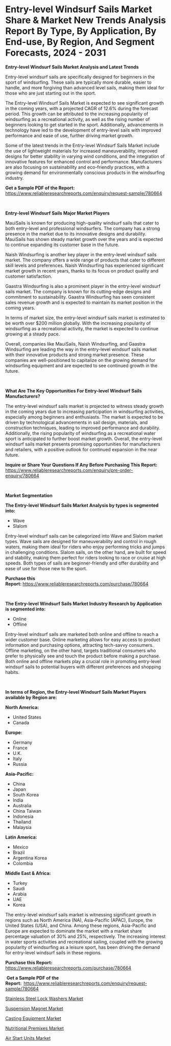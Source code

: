<p><h1>Entry-level Windsurf Sails Market Share & Market New Trends Analysis Report By Type, By Application, By End-use, By Region, And Segment Forecasts, 2024 - 2031</h1></p><p><strong>Entry-level Windsurf Sails Market Analysis and Latest Trends</strong></p>
<p><p>Entry-level windsurf sails are specifically designed for beginners in the sport of windsurfing. These sails are typically more durable, easier to handle, and more forgiving than advanced level sails, making them ideal for those who are just starting out in the sport.</p><p>The Entry-level Windsurf Sails Market is expected to see significant growth in the coming years, with a projected CAGR of 12.6% during the forecast period. This growth can be attributed to the increasing popularity of windsurfing as a recreational activity, as well as the rising number of beginners looking to get started in the sport. Additionally, advancements in technology have led to the development of entry-level sails with improved performance and ease of use, further driving market growth.</p><p>Some of the latest trends in the Entry-level Windsurf Sails Market include the use of lightweight materials for increased maneuverability, improved designs for better stability in varying wind conditions, and the integration of innovative features for enhanced control and performance. Manufacturers are also focusing on sustainability and eco-friendly practices, with a growing demand for environmentally conscious products in the windsurfing industry.</p></p>
<p><strong>Get a Sample PDF of the Report:&nbsp;</strong> <a href="https://www.reliableresearchreports.com/enquiry/request-sample/780664">https://www.reliableresearchreports.com/enquiry/request-sample/780664</a></p>
<p>&nbsp;</p>
<p><strong>Entry-level Windsurf Sails Major Market Players</strong></p>
<p><p>MauiSails is known for producing high-quality windsurf sails that cater to both entry-level and professional windsurfers. The company has a strong presence in the market due to its innovative designs and durability. MauiSails has shown steady market growth over the years and is expected to continue expanding its customer base in the future.</p><p>Naish Windsurfing is another key player in the entry-level windsurf sails market. The company offers a wide range of products that cater to different skill levels and preferences. Naish Windsurfing has experienced significant market growth in recent years, thanks to its focus on product quality and customer satisfaction.</p><p>Gaastra Windsurfing is also a prominent player in the entry-level windsurf sails market. The company is known for its cutting-edge designs and commitment to sustainability. Gaastra Windsurfing has seen consistent sales revenue growth and is expected to maintain its market position in the coming years.</p><p>In terms of market size, the entry-level windsurf sails market is estimated to be worth over $200 million globally. With the increasing popularity of windsurfing as a recreational activity, the market is expected to continue growing at a steady pace.</p><p>Overall, companies like MauiSails, Naish Windsurfing, and Gaastra Windsurfing are leading the way in the entry-level windsurf sails market with their innovative products and strong market presence. These companies are well-positioned to capitalize on the growing demand for windsurfing equipment and are expected to see continued growth in the future.</p></p>
<p>&nbsp;</p>
<p><strong>What Are The Key Opportunities For Entry-level Windsurf Sails Manufacturers?</strong></p>
<p><p>The entry-level windsurf sails market is projected to witness steady growth in the coming years due to increasing participation in windsurfing activities, especially among beginners and enthusiasts. The market is expected to be driven by technological advancements in sail design, materials, and construction techniques, leading to improved performance and durability. Additionally, the rising popularity of windsurfing as a recreational water sport is anticipated to further boost market growth. Overall, the entry-level windsurf sails market presents promising opportunities for manufacturers and retailers, with a positive outlook for continued expansion in the near future.</p></p>
<p><strong>Inquire or Share Your Questions If Any Before Purchasing This Report:</strong> <a href="https://www.reliableresearchreports.com/enquiry/pre-order-enquiry/780664">https://www.reliableresearchreports.com/enquiry/pre-order-enquiry/780664</a></p>
<p>&nbsp;</p>
<p><strong>Market Segmentation</strong></p>
<p><strong>The Entry-level Windsurf Sails Market Analysis by types is segmented into:</strong></p>
<p><ul><li>Wave</li><li>Slalom</li></ul></p>
<p><p>Entry-level windsurf sails can be categorized into Wave and Slalom market types. Wave sails are designed for maneuverability and control in rough waters, making them ideal for riders who enjoy performing tricks and jumps in challenging conditions. Slalom sails, on the other hand, are built for speed and stability, making them perfect for riders looking to race or cruise at high speeds. Both types of sails are beginner-friendly and offer durability and ease of use for those new to the sport.</p></p>
<p><strong>Purchase this Report:&nbsp;</strong><a href="https://www.reliableresearchreports.com/purchase/780664">https://www.reliableresearchreports.com/purchase/780664</a></p>
<p>&nbsp;</p>
<p><strong>The Entry-level Windsurf Sails Market Industry Research by Application is segmented into:</strong></p>
<p><ul><li>Online</li><li>Offline</li></ul></p>
<p><p>Entry-level windsurf sails are marketed both online and offline to reach a wider customer base. Online marketing allows for easy access to product information and purchasing options, attracting tech-savvy consumers. Offline marketing, on the other hand, targets traditional consumers who prefer to physically see and touch the product before making a purchase. Both online and offline markets play a crucial role in promoting entry-level windsurf sails to potential buyers with different preferences and shopping habits.</p></p>
<p>&nbsp;</p>
<p><strong>In terms of Region, the Entry-level Windsurf Sails Market Players available by Region are:</strong></p>
<p>
    <p> <strong> North America: </strong>
        <ul>
            <li>United States</li>
            <li>Canada</li>
        </ul>
        </p> 
    <p> <strong> Europe: </strong>
        <ul>
            <li>Germany</li>
            <li>France</li>
            <li>U.K.</li>
            <li>Italy</li>
            <li>Russia</li>
        </ul>
        </p> 
    <p> <strong> Asia-Pacific: </strong>
        <ul>
            <li>China</li>
            <li>Japan</li>
            <li>South Korea</li>
            <li>India</li>
            <li>Australia</li>
            <li>China Taiwan</li>
            <li>Indonesia</li>
            <li>Thailand</li>
            <li>Malaysia</li>
        </ul>
        </p> 
    <p> <strong> Latin America: </strong>
        <ul>
            <li>Mexico</li>
            <li>Brazil</li>
            <li>Argentina Korea</li>
            <li>Colombia</li>
        </ul>
        </p> 
    <p> <strong> Middle East & Africa: </strong>
        <ul>
            <li>Turkey</li>
            <li>Saudi</li>
            <li>Arabia</li>
            <li>UAE</li>
            <li>Korea</li>
        </ul>
    </p>
    </p>
<p><p>The entry-level windsurf sails market is witnessing significant growth in regions such as North America (NA), Asia-Pacific (APAC), Europe, the United States (USA), and China. Among these regions, Asia-Pacific and Europe are expected to dominate the market with a market share percentage valuation of 30% and 25%, respectively. The increasing interest in water sports activities and recreational sailing, coupled with the growing popularity of windsurfing as a leisure sport, has been driving the demand for entry-level windsurf sails in these regions.</p></p>
<p><strong>Purchase this Report: </strong><a href="https://www.reliableresearchreports.com/purchase/780664">https://www.reliableresearchreports.com/purchase/780664</a></p>
<p>&nbsp;<strong>Get a Sample PDF of the Report:&nbsp;&nbsp;</strong><a href="https://www.reliableresearchreports.com/enquiry/request-sample/780664">https://www.reliableresearchreports.com/enquiry/request-sample/780664</a></p>
<p><strong></strong></p>
<p><p><a href="https://github.com/yemakinde/Market-Research-Report-List-1/blob/main/stainless-steel-lock-washers-market.md">Stainless Steel Lock Washers Market</a></p><p><a href="https://medium.com/@armandhilll1/suspension-magnet-market-comprehensive-assessment-by-type-application-and-geography-461b93ede648">Suspension Magnet Market</a></p><p><a href="https://github.com/jsmusil/Market-Research-Report-List-2/blob/main/casting-equipment-market.md">Casting Equipment Market</a></p><p><a href="https://medium.com/@beverlyfields2012/nutritional-premixes-market-comprehensive-assessment-by-type-application-and-geography-1e1ffe03180f">Nutritional Premixes Market</a></p><p><a href="https://medium.com/@seansandoval1935/air-start-units-market-trends-and-market-analysis-forecasted-for-period-2024-2031-91585e070292">Air Start Units Market</a></p></p>